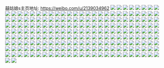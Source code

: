囍姑娘s主页地址: https://weibo.com/u/2139034962 
![](https://wx4.sinaimg.cn/mw2000/7f7f1552ly1h9h44kzp04j20u01hcnaz.jpg) 
![](https://wx4.sinaimg.cn/mw2000/7f7f1552ly1h9h44ifejdj20u01hctny.jpg) 
![](https://wx4.sinaimg.cn/mw2000/7f7f1552ly1h9h3th879sj210h0rdk27.jpg) 
![](https://wx4.sinaimg.cn/mw2000/7f7f1552ly1h9h3thpti4j20u01hctok.jpg) 
![](https://wx4.sinaimg.cn/mw2000/7f7f1552ly1h9h3ti446kj20zg1badma.jpg) 
![](https://wx4.sinaimg.cn/mw2000/7f7f1552ly1h9h3tmbr0yj20u01hctwa.jpg) 
![](https://wx4.sinaimg.cn/mw2000/7f7f1552ly1h9h3tn5vfzj20zg1bador.jpg) 
![](https://wx4.sinaimg.cn/mw2000/7f7f1552ly1h9h3tnkdu7j20zg1batf6.jpg) 
![](https://wx4.sinaimg.cn/mw2000/7f7f1552ly1h9h3u5fvbtj20u01hctny.jpg) 
![](https://wx4.sinaimg.cn/mw2000/7f7f1552ly1h9h3u7p4tdj20u01hcto4.jpg) 
![](https://wx4.sinaimg.cn/mw2000/7f7f1552ly1h1wv3vzk3oj22202qo4qt.jpg) 
![](https://wx4.sinaimg.cn/mw2000/7f7f1552ly1gyznmufxe9j20qo0zkgpx.jpg) 
![](https://wx4.sinaimg.cn/mw2000/7f7f1552ly1gyznescd6zj20u014012x.jpg) 
![](https://wx4.sinaimg.cn/mw2000/7f7f1552ly1gyy8ls39ajj20u014012x.jpg) 
![](https://wx4.sinaimg.cn/mw2000/7f7f1552ly1gyy8lth7yuj20u0140wo0.jpg) 
![](https://wx4.sinaimg.cn/mw2000/7f7f1552ly1gyy8lqsceqj20u0140qdh.jpg) 
![](https://wx4.sinaimg.cn/mw2000/7f7f1552ly1gyx0pp9dwjj21900u043o.jpg) 
![](https://wx4.sinaimg.cn/mw2000/7f7f1552ly1gy22a9et2bj21900u043o.jpg) 
![](https://wx4.sinaimg.cn/mw2000/002kLaHUly1gv34cya8y1j60u0140dn702.jpg) 
![](https://wx4.sinaimg.cn/mw2000/7f7f1552ly1gtncavhmbqj20qo0zk447.jpg) 
![](https://wx4.sinaimg.cn/mw2000/7f7f1552ly1gsudciciwnj20qo0zk0wo.jpg) 
![](https://wx4.sinaimg.cn/mw2000/7f7f1552ly1gsud9efcj5j20sa0sa0w3.jpg) 
![](https://wx4.sinaimg.cn/mw2000/7f7f1552ly1gr69l38k6pj20sa0sawix.jpg) 
![](https://wx4.sinaimg.cn/mw2000/7f7f1552ly1gqoy1s2uyjj20u0140nad.jpg) 
![](https://wx4.sinaimg.cn/mw2000/7f7f1552ly1gqc5w2kxn0j20u01907b1.jpg) 
![](https://wx4.sinaimg.cn/mw2000/7f7f1552ly1gqc5w24m8cj20u0190qd1.jpg) 
![](https://wx4.sinaimg.cn/mw2000/7f7f1552ly1gqc5w33174j20u0190qgv.jpg) 
![](https://wx4.sinaimg.cn/mw2000/7f7f1552ly1gqay6wh9qoj20u00wk0vx.jpg) 
![](https://wx4.sinaimg.cn/mw2000/7f7f1552ly1gqaxlxq58jj20u01407b8.jpg) 
![](https://wx4.sinaimg.cn/mw2000/7f7f1552ly1gqaxlyuf21j20u0140n3h.jpg) 
![](https://wx4.sinaimg.cn/mw2000/7f7f1552ly1ghdx8f085cj20yi1pc4qs.jpg) 
![](https://wx4.sinaimg.cn/mw2000/7f7f1552ly1gh1vuc338fj21w02io1ky.jpg) 
![](https://wx4.sinaimg.cn/mw2000/7f7f1552ly1gequ6r0k03j20u0140n4r.jpg) 
![](https://wx4.sinaimg.cn/mw2000/7f7f1552ly1ge67zspmy7j20qo0zkqeu.jpg) 
![](https://wx4.sinaimg.cn/mw2000/7f7f1552ly1ge67zt4iqbj20qo0zk4ae.jpg) 
![](https://wx4.sinaimg.cn/mw2000/7f7f1552ly1ge67zsa7urj20qo0zk7fe.jpg) 
![](https://wx4.sinaimg.cn/mw2000/7f7f1552ly1ge1p351goxj21w02iou0y.jpg) 
![](https://wx4.sinaimg.cn/mw2000/7f7f1552ly1gdfrvq5jgpj20qo0zkwnu.jpg) 
![](https://wx4.sinaimg.cn/mw2000/7f7f1552ly1gctsjs1up3j20qo0zk13r.jpg) 
![](https://wx4.sinaimg.cn/mw2000/7f7f1552ly1gclyq5uhdpj20qo0zktg8.jpg) 
![](https://wx4.sinaimg.cn/mw2000/7f7f1552ly1gceajuzo06j21w02iou0y.jpg) 
![](https://wx4.sinaimg.cn/mw2000/7f7f1552ly1gceajyu10tj21w02ioqv6.jpg) 
![](https://wx4.sinaimg.cn/mw2000/7f7f1552ly1gceak347fqj21w02iokjm.jpg) 
![](https://wx4.sinaimg.cn/mw2000/7f7f1552ly1gceak6ly9uj21w02ioqv6.jpg) 
![](https://wx4.sinaimg.cn/mw2000/7f7f1552ly1gceakabn3gj21w02io7wi.jpg) 
![](https://wx4.sinaimg.cn/mw2000/7f7f1552ly1gceajr6hkcj21w02ionpe.jpg) 
![](https://wx4.sinaimg.cn/mw2000/7f7f1552ly1gcda0boaqkj20u0140guu.jpg) 
![](https://wx4.sinaimg.cn/mw2000/7f7f1552ly1gc8xs37t76j21w02iokjl.jpg) 
![](https://wx4.sinaimg.cn/mw2000/7f7f1552ly1gc6nklctrmj21w02ionpd.jpg) 
![](https://wx4.sinaimg.cn/mw2000/7f7f1552ly1gbr0f6fsw7j20u0140ak8.jpg) 
![](https://wx4.sinaimg.cn/mw2000/7f7f1552ly1gbnwvnluovj20u01404bs.jpg) 
![](https://wx4.sinaimg.cn/mw2000/7f7f1552ly1gbnwvoa97gj20u0140ana.jpg) 
![](https://wx4.sinaimg.cn/mw2000/7f7f1552ly1gbnwvosv9ej20u0140tm9.jpg) 
![](https://wx4.sinaimg.cn/mw2000/7f7f1552ly1gbnwvpgi50j20u014013d.jpg) 
![](https://wx4.sinaimg.cn/mw2000/7f7f1552ly1gbnwvpw7i4j20u01407hk.jpg) 
![](https://wx4.sinaimg.cn/mw2000/7f7f1552ly1gbnwvr4c7tj20u0140gzu.jpg) 
![](https://wx4.sinaimg.cn/mw2000/7f7f1552ly1gbhxsq4dobj21hc0potkf.jpg) 
![](https://wx4.sinaimg.cn/mw2000/7f7f1552ly1gbhxsppdj3j21400u0tk8.jpg) 
![](https://wx4.sinaimg.cn/mw2000/7f7f1552ly1gbhxsqldeoj20u0140agi.jpg) 
![](https://wx4.sinaimg.cn/mw2000/7f7f1552ly1gbhun848w6j20u0140gy2.jpg) 
![](https://wx4.sinaimg.cn/mw2000/7f7f1552ly1gbhun7cu82j20u0140tl7.jpg) 
![](https://wx4.sinaimg.cn/mw2000/7f7f1552ly1gbhun8gx2yj20u0140qec.jpg) 
![](https://wx4.sinaimg.cn/mw2000/7f7f1552ly1gbhun957spj20u0140qey.jpg) 
![](https://wx4.sinaimg.cn/mw2000/7f7f1552ly1gbfc67epdmj20qo0zkdm3.jpg) 
![](https://wx4.sinaimg.cn/mw2000/7f7f1552ly1gbciikhoysj20qo0zkjxv.jpg) 
![](https://wx4.sinaimg.cn/mw2000/7f7f1552ly1gbciik0y3dj20qo0zk459.jpg) 
![](https://wx4.sinaimg.cn/mw2000/7f7f1552ly1gbav5607gmj20kt1037a1.jpg) 
![](https://wx4.sinaimg.cn/mw2000/7f7f1552ly1gak96on71xj20qo0zkwmn.jpg) 
![](https://wx4.sinaimg.cn/mw2000/7f7f1552ly1gak96obe11j20qo0zk45n.jpg) 
![](https://wx4.sinaimg.cn/mw2000/7f7f1552ly1gak96patnkj20qo0zkgt1.jpg) 
![](https://wx4.sinaimg.cn/mw2000/7f7f1552ly1gak96q0mfkj20qo0zkq9w.jpg) 
![](https://wx4.sinaimg.cn/mw2000/7f7f1552ly1gak96qbpwvj20u0140dpk.jpg) 
![](https://wx4.sinaimg.cn/mw2000/7f7f1552ly1gak96qqfzdj20u014046o.jpg) 
![](https://wx4.sinaimg.cn/mw2000/7f7f1552ly1gak96r26nsj20u0140aji.jpg) 
![](https://wx4.sinaimg.cn/mw2000/7f7f1552ly1gak96rf3bmj20u0140123.jpg) 
![](https://wx4.sinaimg.cn/mw2000/7f7f1552ly1gak96rzw0yj20qo0zkwm1.jpg) 
![](https://wx4.sinaimg.cn/mw2000/7f7f1552ly1g9t5hunz5nj20k056oe55.jpg) 
![](https://wx4.sinaimg.cn/mw2000/7f7f1552ly1g9ov49tvgqj20u00u0dko.jpg) 
![](https://wx4.sinaimg.cn/mw2000/7f7f1552ly1g8zynd176wj20qo0zkk0m.jpg) 
![](https://wx4.sinaimg.cn/mw2000/7f7f1552ly1g8zyncpweqj20qo0zkn4x.jpg) 
![](https://wx4.sinaimg.cn/mw2000/7f7f1552ly1g8wretri5sj20u0140wlb.jpg) 
![](https://wx4.sinaimg.cn/mw2000/7f7f1552ly1g8wm2tp9tlj20u01407ef.jpg) 
![](https://wx4.sinaimg.cn/mw2000/7f7f1552ly1g8tcv6sl5tj20qo0zk0zb.jpg) 
![](https://wx4.sinaimg.cn/mw2000/7f7f1552ly1g8ndspuf6sj21400u0gsn.jpg) 
![](https://wx4.sinaimg.cn/mw2000/7f7f1552ly1g8l66x7m95j21400u044g.jpg) 
![](https://wx4.sinaimg.cn/mw2000/7f7f1552ly1g8l66xhztlj21400u07aa.jpg) 
![](https://wx4.sinaimg.cn/mw2000/7f7f1552ly1g8k1z63kyvj20u0140n4c.jpg) 
![](https://wx4.sinaimg.cn/mw2000/7f7f1552ly1g8i7wpmgqxj20qo0zk7cb.jpg) 
![](https://wx4.sinaimg.cn/mw2000/7f7f1552ly1g8i7wqf3cij20u0140wnu.jpg) 
![](https://wx4.sinaimg.cn/mw2000/7f7f1552ly1g8i7wqveiqj20u0140tho.jpg) 
![](https://wx4.sinaimg.cn/mw2000/7f7f1552ly1g8i7wp9h71j20u0140amj.jpg) 
![](https://wx4.sinaimg.cn/mw2000/7f7f1552ly1g8i7wrchf0j20u0140118.jpg) 
![](https://wx4.sinaimg.cn/mw2000/7f7f1552ly1g8i7wrn760j20u0140qc1.jpg) 
![](https://wx4.sinaimg.cn/mw2000/7f7f1552ly1g8i7ws0phoj20u0140dve.jpg) 
![](https://wx4.sinaimg.cn/mw2000/7f7f1552ly1g8i7wsd17bj20u0140n4g.jpg) 
![](https://wx4.sinaimg.cn/mw2000/7f7f1552ly1g8i7x85630j20u014015o.jpg) 
![](https://wx4.sinaimg.cn/mw2000/7f7f1552ly1g8f829k8vej20u0140n6f.jpg) 
![](https://wx4.sinaimg.cn/mw2000/7f7f1552ly1g8f82a48gkj20u0140gsc.jpg) 
![](https://wx4.sinaimg.cn/mw2000/7f7f1552ly1g8f82anenyj20u0140jzd.jpg) 
![](https://wx4.sinaimg.cn/mw2000/7f7f1552ly1g8f82bgfdsj20u0140gwp.jpg) 
![](https://wx4.sinaimg.cn/mw2000/7f7f1552ly1g7izchfhw9j20u0140n60.jpg) 
![](https://wx4.sinaimg.cn/mw2000/7f7f1552ly1g7fl6i06lnj20qo0zk45u.jpg) 
![](https://wx4.sinaimg.cn/mw2000/7f7f1552ly1g7fl6hkuqdj20qo0zk45i.jpg) 
![](https://wx4.sinaimg.cn/mw2000/7f7f1552ly1g7fl6iagynj20qo0zkwmg.jpg) 
![](https://wx4.sinaimg.cn/mw2000/7f7f1552ly1g7fl6ip8cpj20qo0zkqag.jpg) 
![](https://wx4.sinaimg.cn/mw2000/7f7f1552ly1g7fl6j60n6j20qo0zkq9v.jpg) 
![](https://wx4.sinaimg.cn/mw2000/7f7f1552ly1g7fl6jkr5zj20u014047i.jpg) 
![](https://wx4.sinaimg.cn/mw2000/7f7f1552ly1g7fl0v4us5j20u0140gs8.jpg) 
![](https://wx4.sinaimg.cn/mw2000/7f7f1552ly1g7fl0vitvvj20u0140ahz.jpg) 
![](https://wx4.sinaimg.cn/mw2000/7f7f1552ly1g5w0gfhdo0j20u0140tj9.jpg) 
![](https://wx4.sinaimg.cn/mw2000/7f7f1552ly1g5w0gg54f0j20u0140qg7.jpg) 
![](https://wx4.sinaimg.cn/mw2000/7f7f1552ly1g5w0ggoeaxj20u0140qd5.jpg) 
![](https://wx4.sinaimg.cn/mw2000/7f7f1552ly1g5w0gh2bmcj20u0140ajc.jpg) 
![](https://wx4.sinaimg.cn/mw2000/7f7f1552ly1g5w0ghqem0j20u0140dqz.jpg) 
![](https://wx4.sinaimg.cn/mw2000/7f7f1552ly1g5w0gi8sayj20u0140drd.jpg) 
![](https://wx4.sinaimg.cn/mw2000/7f7f1552ly1g5w0giphgsj20u0140gyn.jpg) 
![](https://wx4.sinaimg.cn/mw2000/7f7f1552ly1g5w0gjd5x7j20u0140wls.jpg) 
![](https://wx4.sinaimg.cn/mw2000/7f7f1552ly1g5w0gk15afj20u0140gx8.jpg) 
![](https://wx4.sinaimg.cn/mw2000/7f7f1552ly1g5llp9npcsj20u0140tij.jpg) 
![](https://wx4.sinaimg.cn/mw2000/7f7f1552ly1g5llm94yyzj20u0140dpe.jpg) 
![](https://wx4.sinaimg.cn/mw2000/7f7f1552ly1g5llm8odhij20u014014p.jpg) 
![](https://wx4.sinaimg.cn/mw2000/7f7f1552ly1g5lln9d6axj20u0140gta.jpg) 
![](https://wx4.sinaimg.cn/mw2000/7f7f1552ly1g5lljynofwj20u0140q7n.jpg) 
![](https://wx4.sinaimg.cn/mw2000/7f7f1552ly1g5lljz0u7vj20u0140q74.jpg) 
![](https://wx4.sinaimg.cn/mw2000/7f7f1552ly1g56o7udpgqj20w90u0tem.jpg) 
![](https://wx4.sinaimg.cn/mw2000/7f7f1552ly1g3r8bpqjfxj20jg0jgq4s.jpg) 
![](https://wx4.sinaimg.cn/mw2000/7f7f1552ly1g34nl7ng4fj20u0160agc.jpg) 
![](https://wx4.sinaimg.cn/mw2000/7f7f1552ly1g2wjx4td01j20u0140tn5.jpg) 
![](https://wx4.sinaimg.cn/mw2000/7f7f1552ly1g2wjx5hl1cj20u0140k4v.jpg) 
![](https://wx4.sinaimg.cn/mw2000/7f7f1552ly1g2wjx5unjrj21400u0nar.jpg) 
![](https://wx4.sinaimg.cn/mw2000/7f7f1552ly1g2wjx68miwj20u0140gym.jpg) 
![](https://wx4.sinaimg.cn/mw2000/7f7f1552ly1g2nuaemyj7j20rs1oogwq.jpg) 
![](https://wx4.sinaimg.cn/mw2000/7f7f1552ly1g2jp2sq6x2j20u0140k2b.jpg) 
![](https://wx4.sinaimg.cn/mw2000/7f7f1552ly1g21xc790t9j20u0140q87.jpg) 
![](https://wx4.sinaimg.cn/mw2000/7f7f1552ly1g21xc7vbi0j20u013yjxl.jpg) 
![](https://wx4.sinaimg.cn/mw2000/7f7f1552ly1g21xc852kxj20u013wn34.jpg) 
![](https://wx4.sinaimg.cn/mw2000/7f7f1552ly1g21x9fnbrfj20u0140qaz.jpg) 
![](https://wx4.sinaimg.cn/mw2000/7f7f1552ly1g21x9fzqjuj20u0140k1w.jpg) 
![](https://wx4.sinaimg.cn/mw2000/7f7f1552ly1g21x74phdwj20u0140gq9.jpg) 
![](https://wx4.sinaimg.cn/mw2000/7f7f1552ly1g1omzv3ec6j20u01hcjyu.jpg) 
![](https://wx4.sinaimg.cn/mw2000/7f7f1552ly1g1kyjgfmvfj20u01400yc.jpg) 
![](https://wx4.sinaimg.cn/mw2000/7f7f1552ly1g1kyjgvvs8j20u014045k.jpg) 
![](https://wx4.sinaimg.cn/mw2000/7f7f1552ly1g1kyjhj8bsj20u0140wmb.jpg) 
![](https://wx4.sinaimg.cn/mw2000/7f7f1552ly1g1kyjhy3u5j21400u0aec.jpg) 
![](https://wx4.sinaimg.cn/mw2000/7f7f1552ly1g1kyji8eusj20u0140ae2.jpg) 
![](https://wx4.sinaimg.cn/mw2000/7f7f1552ly1g1kyjigr90j20u0140431.jpg) 
![](https://wx4.sinaimg.cn/mw2000/7f7f1552ly1g1kyjiz70cj20u0140432.jpg) 
![](https://wx4.sinaimg.cn/mw2000/7f7f1552ly1g1kyjjfs5tj20u01400y9.jpg) 
![](https://wx4.sinaimg.cn/mw2000/7f7f1552ly1g1kyjju3i8j20u0140wjl.jpg) 
![](https://wx4.sinaimg.cn/mw2000/7f7f1552ly1g1kxjduc7yj21330tzaoo.jpg) 
![](https://wx4.sinaimg.cn/mw2000/7f7f1552ly1g1kxhkyhxej21hc0u0gw2.jpg) 
![](https://wx4.sinaimg.cn/mw2000/7f7f1552ly1g1kxhma9wej21hc0u0k2j.jpg) 
![](https://wx4.sinaimg.cn/mw2000/7f7f1552ly1g1kxhne7imj21hc0u0k23.jpg) 
![](https://wx4.sinaimg.cn/mw2000/7f7f1552ly1fzopmb7vugj20u01hcqd8.jpg) 
![](https://wx4.sinaimg.cn/mw2000/7f7f1552ly1fzopmcaiawj20u01hcwkg.jpg) 
![](https://wx4.sinaimg.cn/mw2000/7f7f1552ly1fzmshxqxzbj20u01hcdq3.jpg) 
![](https://wx4.sinaimg.cn/mw2000/7f7f1552ly1fyra7qdcb2j20qo0zk0y8.jpg) 
![](https://wx4.sinaimg.cn/mw2000/7f7f1552ly1fyaocjdaesj21w02io7wi.jpg) 
![](https://wx4.sinaimg.cn/mw2000/7f7f1552ly1fxw6dolv1jj20jg0jiq3b.jpg) 
![](https://wx4.sinaimg.cn/mw2000/7f7f1552ly1fxacjzx9x6j20qo0zkn2e.jpg) 
![](https://wx4.sinaimg.cn/mw2000/7f7f1552ly1fx7y1wb6g8j20qo0zkgta.jpg) 
![](https://wx4.sinaimg.cn/mw2000/7f7f1552ly1fwxacv10jkj20qo0zkgso.jpg) 
![](https://wx4.sinaimg.cn/mw2000/7f7f1552ly1fwxacuotbgj20qo0zk43j.jpg) 
![](https://wx4.sinaimg.cn/mw2000/7f7f1552ly1fwxacvbfyuj20qo0zk7az.jpg) 
![](https://wx4.sinaimg.cn/mw2000/7f7f1552ly1fwxacvk7u1j20go0m8q4l.jpg) 
![](https://wx4.sinaimg.cn/mw2000/7f7f1552ly1fwxacvqsx9j20go0m8ac6.jpg) 
![](https://wx4.sinaimg.cn/mw2000/7f7f1552ly1fwxacw02raj20go0m80vx.jpg) 
![](https://wx4.sinaimg.cn/mw2000/7f7f1552ly1fwxacwed20j20qo0zkn7i.jpg) 
![](https://wx4.sinaimg.cn/mw2000/7f7f1552ly1fwxacwmkkuj20mv0h5dic.jpg) 
![](https://wx4.sinaimg.cn/mw2000/7f7f1552ly1fwxacx4rxoj20qo0zkna7.jpg) 
![](https://wx4.sinaimg.cn/mw2000/7f7f1552ly1fwvv5tifd6j20j60pkmyk.jpg) 
![](https://wx4.sinaimg.cn/mw2000/7f7f1552ly1fwtxgd7k0mj21w02iox6p.jpg) 
![](https://wx4.sinaimg.cn/mw2000/7f7f1552ly1fwtxge2ewej21w02iox6p.jpg) 
![](https://wx4.sinaimg.cn/mw2000/7f7f1552ly1fwtxgewp4mj21fp12s17e.jpg) 
![](https://wx4.sinaimg.cn/mw2000/7f7f1552ly1fwtxgft4scj22io1w0kjm.jpg) 
![](https://wx4.sinaimg.cn/mw2000/7f7f1552ly1fwtxggplppj21w02io1ky.jpg) 
![](https://wx4.sinaimg.cn/mw2000/7f7f1552ly1fwtxghht7vj21w02iou0x.jpg) 
![](https://wx4.sinaimg.cn/mw2000/7f7f1552ly1fwtxgidsxij21w02iox6p.jpg) 
![](https://wx4.sinaimg.cn/mw2000/7f7f1552ly1fwtxgj9xfmj22io1w07wi.jpg) 
![](https://wx4.sinaimg.cn/mw2000/7f7f1552ly1fwtxgcdbkxj21w02io7wi.jpg) 
![](https://wx4.sinaimg.cn/mw2000/7f7f1552ly1fwtx6hnvisj20m80ci135.jpg) 
![](https://wx4.sinaimg.cn/mw2000/7f7f1552ly1fwtx6hxluaj20m80etmz5.jpg) 
![](https://wx4.sinaimg.cn/mw2000/7f7f1552ly1fwtx6if1pbj20qo0zkb29.jpg) 
![](https://wx4.sinaimg.cn/mw2000/7f7f1552ly1fwtx6j9zf3j20qo0zkhdt.jpg) 
![](https://wx4.sinaimg.cn/mw2000/7f7f1552ly1fwtx6k5tmpj20qo0zkhdt.jpg) 
![](https://wx4.sinaimg.cn/mw2000/7f7f1552ly1fwtx6l6v53j21w02ioe82.jpg) 
![](https://wx4.sinaimg.cn/mw2000/7f7f1552ly1fwtx6lzs3cj20qo0zke81.jpg) 
![](https://wx4.sinaimg.cn/mw2000/7f7f1552ly1fwtx6n3rlwj21w02io4qr.jpg) 
![](https://wx4.sinaimg.cn/mw2000/7f7f1552ly1fwtx6o1jtgj21w02io4qq.jpg) 
![](https://wx4.sinaimg.cn/mw2000/7f7f1552ly1fwrnn82vukj21w02ioqv5.jpg) 
![](https://wx4.sinaimg.cn/mw2000/7f7f1552ly1fwrmq23gkaj20qo0zk7ds.jpg) 
![](https://wx4.sinaimg.cn/mw2000/7f7f1552ly1fwrmq2ie49j20qo0zkgtl.jpg) 
![](https://wx4.sinaimg.cn/mw2000/7f7f1552ly1fwrmq2wfa9j20qo0zk47h.jpg) 
![](https://wx4.sinaimg.cn/mw2000/7f7f1552ly1fwrmq3a332j20qo0zkgt9.jpg) 
![](https://wx4.sinaimg.cn/mw2000/7f7f1552ly1fwrmq3lycxj20qo0zkwqr.jpg) 
![](https://wx4.sinaimg.cn/mw2000/7f7f1552ly1fwrmq1ih8mj20qo15914a.jpg) 
![](https://wx4.sinaimg.cn/mw2000/7f7f1552ly1fwrmq415koj20qo17ydtq.jpg) 
![](https://wx4.sinaimg.cn/mw2000/7f7f1552ly1fwrmq4db0oj20qo0zk7ex.jpg) 
![](https://wx4.sinaimg.cn/mw2000/7f7f1552ly1fwrmq4ugk3j20qo0zk124.jpg) 
![](https://wx4.sinaimg.cn/mw2000/7f7f1552ly1fwqmu5mssrj21w02io1ky.jpg) 
![](https://wx4.sinaimg.cn/mw2000/7f7f1552ly1fwqmu6klyxj21w02ionpd.jpg) 
![](https://wx4.sinaimg.cn/mw2000/7f7f1552ly1fwqmu7fs6kj21w02iob2a.jpg) 
![](https://wx4.sinaimg.cn/mw2000/7f7f1552ly1fwqmu89icyj21w02iou0x.jpg) 
![](https://wx4.sinaimg.cn/mw2000/7f7f1552ly1fwqmu9d94uj21w02iob2a.jpg) 
![](https://wx4.sinaimg.cn/mw2000/7f7f1552ly1fwqmuahivaj21w02io7wj.jpg) 
![](https://wx4.sinaimg.cn/mw2000/7f7f1552ly1fwqmubg3ixj21w02ioqv6.jpg) 
![](https://wx4.sinaimg.cn/mw2000/7f7f1552ly1fwqmu4ghifj21w02io7wj.jpg) 
![](https://wx4.sinaimg.cn/mw2000/7f7f1552ly1fwqmucjsi6j21w02ioqv6.jpg) 
![](https://wx4.sinaimg.cn/mw2000/7f7f1552ly1fwqmpgk9ptj21w02iou0x.jpg) 
![](https://wx4.sinaimg.cn/mw2000/7f7f1552ly1fwqmph7ahqj21w02ionpd.jpg) 
